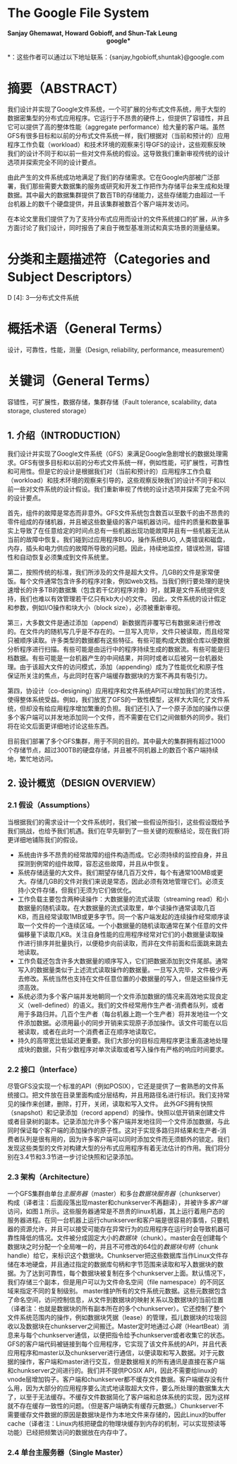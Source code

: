 # The Google File System
#### Sanjay Ghemawat, Howard Gobioff, and Shun-Tak Leung<br/><div style="text-align:center">google*</div>

*：这些作者可以通过以下地址联系：{sanjay,hgobioff,shuntak}@google.com

# 摘要（ABSTRACT）

我们设计并实现了Google文件系统，一个可扩展的分布式文件系统，用于大型的数据密集型的分布式应用程序。它运行于不昂贵的硬件上，但提供了容错性，并且它可以提供了高的整体性能（aggregate performance）给大量的客户端。虽然GFS有很多目标和以前的分布式文件系统一样，我们根据对（当前和预计的）应用程序工作负载（workload）和技术环境的观察来引导GFS的设计，这些观察反映我们的设计不同于和以前一些对文件系统的假设。这导致我们重新审视传统的设计选项并探索完全不同的设计要点。

由此产生的文件系统成功地满足了我们的存储需求。它在Google内部被广泛部署，我们那些需要大数据集的服务或研究和开发工作把作为存储平台来生成和处理数据。其中最大的数据集群提供了数百TB的存储能力，这些存储能力由超过一千台机器上的数千个硬盘提供，并且该集群被数百个客户端并发访问。

在本论文里我们提供了为了支持分布式应用而设计的文件系统接口的扩展，从许多方面讨论了我们设计，同时报告了来自于微型基准测试和真实场景的测量结果。
 
# 分类和主题描述符（Categories and Subject Descriptors）
D [4]: 3—分布式文件系统

# 概括术语（General Terms）
设计，可靠性，性能，测量（Design, reliability, performance, measurement）

# 关键词（General Terms）
容错性，可扩展性，数据存储，集群存储（Fault tolerance, scalability, data storage, clustered storage）

## 1. 介绍（INTRODUCTION）
我们设计并实现了Google文件系统（GFS）来满足Google急剧增长的数据处理需求。GFS有很多目标和以前的分布式文件系统一样，例如性能，可扩展性，可靠性和可用性。但是它的设计是根据我们对（当前和预计的）应用程序工作负载（workload）和技术环境的观察来引导的，这些观察反映我们的设计不同于和以前一些对文件系统的设计假设。我们重新审视了传统的设计选项并探索了完全不同的设计要点。

首先，组件的故障是常态而非意外。GFS文件系统包含数百以至数千的由不昂贵的零件组成的存储机器，并且被这些数量级的客户端机器访问。组件的质量和数量事实上导致了在任意给定的时间点总有一些机器出现功能故障并且有一些机器无法从当前的故障中恢复。我们碰到过应用程序BUG，操作系统BUG, 人类错误和磁盘，内存，插头和电力供应的故障所导致的问题。因此，持续地监控，错误检测，容错性和自动恢复必须集成到文件系统里。
 
第二，按照传统的标准，我们所涉及的文件是超大文件。几GB的文件是家常便饭。每个文件通常包含许多的程序对象，例如web文档。当我们例行要处理的是快速增长的许多TB的数据集（包含若干亿的程序对象）时，就算是文件系统提供支持，我们也难以有效管理若干亿只有kb大小的文件。
因此，文件系统的设计假定和参数，例如I/O操作和块大小（block size），必须被重新审视。

第三，大多数文件是通过添加（append）新数据而非覆写已有数据来进行修改的。在文件内的随机写几乎是不存在的。一旦写入完毕，文件只被读取，而且经常只被顺序读取。许多类型的数据都有这些特征。有些可能构成大数据仓库以便数据分析程序进行扫描。有些可能是由运行中的程序持续生成的数据流。有些可能是归档数据。有些可能是一台机器产生的中间结果，并同时或者以后被另一台机器处理。由于该超大文件的访问模式，添加（appending）成为了性能优化和原子性保证所关注的焦点，与此同时在客户端缓存数据块的方案不再具有吸引力。

第四，协设计（co-designing）应用程序和文件系统API可以增加我们的灵活性，使得整体系统受益。例如，我们放宽了GFS的一致性模型，这样大大简化了文件系统，但却没有给应用程序增加繁重的负担。我们还引入了一个原子添加的操作以便多个客户端可以并发地添加同一个文件，而不需要在它们之间做额外的同步。我们将在论文后面更详细地讨论这些东西。

目前我们部署了多个GFS集群，用于不同的目的。其中最大的集群拥有超过1000个存储节点，超过300TB的硬盘存储，并且被不同机器上的数百个客户端持续地，繁忙地访问。

## 2. 设计概览（DESIGN OVERVIEW）

### 2.1 假设（Assumptions）
当根据我们的需求设计一个文件系统时，我们被一些假设所指引，这些假设既给予我们挑战，也给予我们机遇。我们在早先聊到了一些关键的观察结论，现在我们将更详细地铺陈我们的假设。

* 系统由许多不昂贵的经常故障的组件构造而成。它必须持续的监控自身，并且探测到例常的组件故障，容忍这些故障，并且从中恢复。
* 系统存储适量的大文件。我们期望存储几百万文件，每个有通常100MB或更大。存储几GB的文件对我们来说是常态，因此必须有效地管理它们。必须支持小文件存储，但我们无须为它们做优化。
* 工作负载主要包含两种读操作：大数据量的流式读取（streaming read）和小数据量的随机读取。在大数据量的流式读取里，单个读操作通常读取几百KB，而且经常读取1MB或更多字节。同一个客户端发起的连续操作经常顺序读取一个文件的一个连续区域。一个小数据量的随机读取通常在某个任意的文件偏移量下读取几KB。关注自身性能的应用程序经常对它们的小数据量读取操作进行排序并批量执行，以便稳步向前读取，而非在文件前面和后面跳来跳去地读取。
* 工作负载还包含许多大数据量的顺序写入，它们把数据添加到文件尾部。通常写入的数据量类似于上述流式读取操作的数据量。一旦写入完毕，文件极少再去修改。系统当然也支持在文件任意位置的小数据量的写入，但是这些操作无须高效。
* 系统必须为多个客户端并发地朝同一个文件添加数据的情况来高效地实现良定义（well-defined）的语义。我们的文件经常用作生产者-消费者队列，或者用于多路归并。几百个生产者（每台机器上跑一个生产者）将并发地往一个文件添加数据。必须用最小的同步开销来实现原子添加操作。该文件可能在以后被读取，或者在此时一个消费者正在顺序地读取它。
* 持久的高带宽比低延迟更重要。我们大部分的目标应用程序更注重高速地处理成块的数据，只有少数程序对单次读取或者写入操作有严格的响应时间要求。

### 2.2 接口（Interface）
尽管GFS没实现一个标准的API（例如POSIX），它还是提供了一套熟悉的文件系统接口。把文件放在目录里面构成分层结构，并且用路径名进行标识。我们支持常见的操作来创建，删除，打开，关闭，读取和写入文件。
此外GFS拥有快照（snapshot）和记录添加（record append）的操作。快照以低开销来创建文件或者目录树的副本。记录添加允许多个客户端并发地往同一个文件添加数据，与此同时保证每个客户端的添加操作的原子性。这对于实现多路归并结果和生产者-消费者队列是很有用的，因为许多客户端可以同时添加文件而无须额外的锁定。我们发现这些类型的文件对构建大型的分布式应用程序有着无法估计的作用。我们将分别在3.4节和3.3节进一步讨论快照和记录添加。
 
### 2.3 架构（Architecture）
一个GFS集群由单台*主服务器*（master）和多台*数据块服务器*（chunkserver）构成（译者注：后面段落出现master和chunkserver不再翻译），并被许多*客户端*访问，如图１所示。这些服务器通常是不昂贵的linux机器，其上运行着用户态的服务器进程。在同一台机器上运行chunkserver和客户端是很容易的事情，只要机器的资源允许，并且可以接受可能存在异常行为的应用程序在运行时会导致机器可靠性降低的情况。文件被分成固定大小的*数据块*（chunk）。master会在创建每个数据块之时分配一个全局唯一的，并且不可修改的64位的*数据块句柄*（chunk handle）给它，来标识这个数据块。Chunkserver把这些数据库当作Linux文件存储在本地硬盘，并且通过指定的数据库句柄和字节范围来读取和写入数据块的数据。为了达到可靠性，每个数据块被复制在多个chunkserver上面。默认情况下，我们存储三个副本，但是用户可以为文件命名空间（file namespace）的不同区域来指定不同的复制级别。
master维护所有的文件系统元数据。这些元数据包含了命名空间，访问控制信息，从文件到数据块的映射关系以及数据块的当前位置（译者注：也就是数据块的所有副本所在的多个chunkserver）。它还控制了整个文件系统范围内的操作，例如数据块凭据（lease）的管理，孤儿数据块的垃圾回收以及数据块在chunkserver之间搬迁。Master定时地通过*心跳*（HeartBeat）消息来与每个chunkserver通信，以便把指令给予chunkserver或者收集它的状态。GFS的客户端代码被链接到每个应用程序，它实现了该文件系统的API，并且代表应用程序和master以及chunkserver进行通信，以便读取和写入数据。对于元数据的操作，客户端和master进行交互，但是数据相关的所有通讯是直接在客户端和chunkserver之间进行的。我们并不提供POSIX API，因此不需要给linux的vnode层增加钩子。客户端和chunkserver都不缓存文件数据。客户端缓存没有什么用，因为大部分的应用程序要么流式地读取超大文件，要么所处理的数据集太大了，以至于无法缓存。不缓存文件数据简化了客户端和总体系统的实现，因为这样就不存在缓存一致性的问题。（但是客户端确实有缓存元数据。）Chunkserver不需要缓存文件数据的原因是数据块是作为本地文件来存储的，因此Linux的buffer cache（译者注：Linux内核把硬盘的物理块缓存到内存的机制，可以实现预读等功能）已经把频繁访问的数据放在内存中了。

### 2.4 单台主服务器（Single Master）
